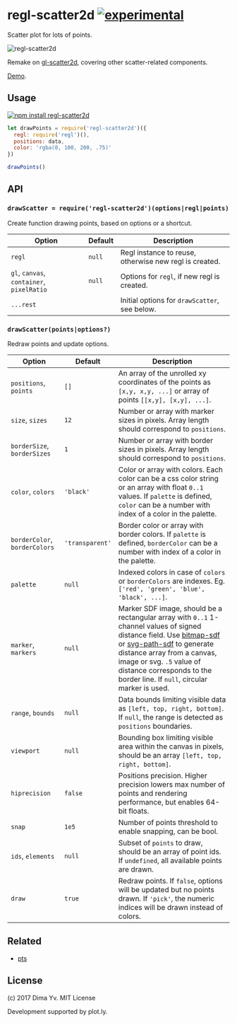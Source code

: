 # regl-scatter2d [![experimental](https://img.shields.io/badge/stability-unstable-green.svg)](http://github.com/badges/stability-badges)

Scatter plot for lots of points.

![regl-scatter2d](https://github.com/dfcreative/regl-scatter2d/blob/master/preview.png?raw=true)

Remake on [gl-scatter2d](https://github.com/gl-vis/gl-scatter2d), covering other scatter-related components.

[Demo](https://dfcreative.github.io/regl-scatter2d).


## Usage

[![npm install regl-scatter2d](https://nodei.co/npm/regl-scatter2d.png?mini=true)](https://npmjs.org/package/regl-scatter2d/)

```js
let drawPoints = require('regl-scatter2d')({
  regl: require('regl')(),
  positions: data,
  color: 'rgba(0, 100, 200, .75)'
})

drawPoints()
```

## API

### `drawScatter = require('regl-scatter2d')(options|regl|points)`

Create function drawing points, based on options or a shortcut.

Option | Default | Description
---|---|---
`regl` | `null` | Regl instance to reuse, otherwise new regl is created.
`gl`, `canvas`, `container`, `pixelRatio` | `null` | Options for `regl`, if new regl is created.
`...rest` | | Initial options for `drawScatter`, see below.

### `drawScatter(points|options?)`

Redraw points and update options.

Option | Default | Description
---|---|---
`positions`, `points` | `[]` | An array of the unrolled xy coordinates of the points as `[x,y, x,y, ...]` or array of points `[[x,y], [x,y], ...]`.
`size`, `sizes` | `12` | Number or array with marker sizes in pixels. Array length should correspond to `positions`.
`borderSize`, `borderSizes` | `1` | Number or array with border sizes in pixels. Array length should correspond to `positions`.
`color`, `colors` | `'black'` | Color or array with colors. Each color can be a css color string or an array with float `0..1` values. If `palette` is defined, `color` can be a number with index of a color in the palette.
`borderColor`, `borderColors` | `'transparent'` | Border color or array with border colors. If `palette` is defined, `borderColor` can be a number with index of a color in the palette.
`palette` | `null` | Indexed colors in case of `colors` or `borderColors` are indexes. Eg. `['red', 'green', 'blue', 'black', ...]`.
`marker`, `markers` | `null` | Marker SDF image, should be a rectangular array with `0..1` 1-channel values of signed distance field. Use [bitmap-sdf](https://github.com/dfcreative/bitmap-sdf) or [svg-path-sdf](https://github.com/dfcreative/svg-path-sdf) to generate distance array from a canvas, image or svg. `.5` value of distance corresponds to the border line. If `null`, circular marker is used.
`range`, `bounds` | `null` | Data bounds limiting visible data as `[left, top, right, bottom]`. If `null`, the range is detected as `positions` boundaries.
`viewport` | `null` | Bounding box limiting visible area within the canvas in pixels, should be an array `[left, top, right, bottom]`.
`hiprecision` | `false` | Positions precision. Higher precision lowers max number of points and rendering performance, but enables 64-bit floats.
`snap` | `1e5` | Number of points threshold to enable snapping, can be bool.
`ids`, `elements` | `null` | Subset of `points` to draw, should be an array of point ids. If `undefined`, all available points are drawn.
`draw` | `true` | Redraw points. If `false`, options will be updated but no points drawn. If `'pick'`, the numeric indices will be drawn instead of colors.

## Related

* [pts](https://github.com/williamngan/pts)

## License

(c) 2017 Dima Yv. MIT License

Development supported by plot.ly.
